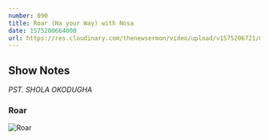 ```yaml
---
number: 090
title: Roar (Na your Way) with Nosa
date: 1575200664000
url: https://res.cloudinary.com/thenewsermon/video/upload/v1575206721/messages/ROAR_-_NOSA_NA_YOUR_WAY_-_01.12.19_mixdown.mp3
---
```


## Show Notes
_PST. SHOLA OKODUGHA_

### Roar

![Roar](https://res.cloudinary.com/thenewsermon/image/upload/v1575206927/sermon%20display%20pictures/ROAR_2019.jpg)